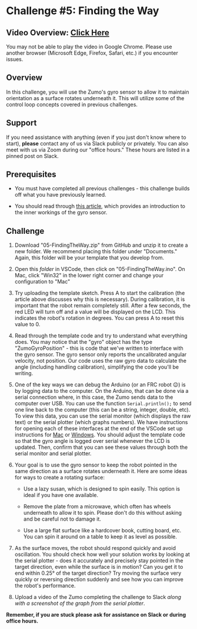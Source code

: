 # Challenge #5: Finding the Way

## Video Overview: [Click Here](https://drive.google.com/file/d/1-_qQks3KJQ4R6oDC-XLz-O8MDklHY1hW/view?usp=sharing)

You may not be able to play the video in Google Chrome. Please use another browser (Microsoft Edge, Firefox, Safari, etc.) if you encounter issues.

## Overview

In this challenge, you will use the Zumo's gyro sensor to allow it to maintain orientation as a surface rotates underneath it. This will utilize some of the control loop concepts covered in previous challenges.

## Support

If you need assistance with anything (even if you just don't know where to start), **please** contact any of us via Slack publicly or privately. You can also meet with us via Zoom during our "office hours." These hours are listed in a pinned post on Slack.

## Prerequisites

* You must have completed all previous challenges - this challenge builds off what you have previously learned.

* You should read through [this article](https://learn.sparkfun.com/tutorials/gyroscope/all), which provides an introduction to the inner workings of the gyro sensor.

## Challenge

1. Download "05-FindingTheWay.zip" from GitHub and unzip it to create a new folder. We recommend placing this folder under "Documents." Again, this folder will be your template that you develop from.

2. Open this *folder* in VSCode, then click on "05-FindingTheWay.ino". On Mac, click "Win32" in the lower right corner and change your configuration to "Mac"

3. Try uploading the template sketch. Press A to start the calibration (the article above discusses why this is necessary). During calibration, it is important that the robot remain completely still. After a few seconds, the red LED will turn off and a value will be displayed on the LCD. This indicates the robot's rotation in degrees. You can press A to reset this value to 0.

4. Read through the template code and try to understand what everything does. You may notice that the "gyro" object has the type "ZumoGyroPosition" - this is code that we've written to interface with the gyro sensor. The gyro sensor only reports the uncalibrated angular velocity, not position. Our code uses the raw gyro data to calculate the angle (including handling calibration), simplifying the code you'll be writing.

5. One of the key ways we can debug the Arduino (or an FRC robot :wink:) is by logging data to the computer. On the Arduino, that can be done via a serial connection where, in this case, the Zumo sends data to the computer over USB. You can use the function `Serial.println();` to send one line back to the computer (this can be a string, integer, double, etc). To view this data, you can use the serial monitor (which displays the raw text) or the serial plotter (which graphs numbers). We have instructions for opening each of these interfaces at the end of the VSCode set up instructions for [Mac](https://docs.google.com/presentation/d/1cyeOuGeWGI4tj6PQgyC6Zz0o6Nv5z3nh0UwPVeGp7-I/edit?usp=sharing) or [Windows](https://docs.google.com/presentation/d/1y6T2atl-b8Y2t-8qAfPKwe7EO9_AVQGZKfdK217bZew/edit?usp=sharing). You should adjust the template code so that the gyro angle is logged over serial whenever the LCD is updated. Then, confirm that you can see these values through both the serial monitor and serial plotter.

6. Your goal is to use the gyro sensor to keep the robot pointed in the same direction as a surface rotates underneath it. Here are some ideas for ways to create a rotating surface:

    * Use a lazy susan, which is designed to spin easily. This option is ideal if you have one available.

    * Remove the plate from a microwave, which often has wheels underneath to allow it to spin. Please don't do this without asking and be careful not to damage it.

    * Use a large flat surface like a hardcover book, cutting board, etc. You can spin it around on a table to keep it as level as possible.

7. As the surface moves, the robot should respond quickly and avoid oscillation. You should check how well your solution works by looking at the serial plotter - does it accurately and precisely stay pointed in the target direction, even while the surface is in motion? Can you get it to end within 0.25° of the target direction? Try moving the surface very quickly or reversing direction suddenly and see how you can improve the robot's performance.

8. Upload a video of the Zumo completing the challenge to Slack *along with a screenshot of the graph from the serial plotter*.

**Remember, if you are stuck please ask for assistance on Slack or during office hours.**